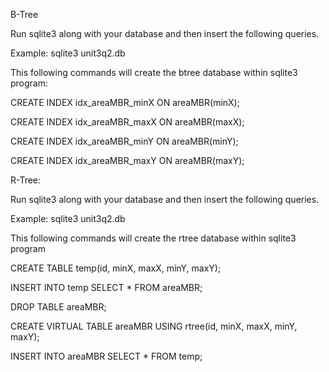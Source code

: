 B-Tree

Run sqlite3 along with your database and then insert the following queries. 

Example: sqlite3 unit3q2.db 

This following commands will create the btree database within sqlite3 program:


CREATE INDEX idx_areaMBR_minX ON areaMBR(minX);

CREATE INDEX idx_areaMBR_maxX ON areaMBR(maxX);

CREATE INDEX idx_areaMBR_minY ON areaMBR(minY);

CREATE INDEX idx_areaMBR_maxY ON areaMBR(maxY);


R-Tree:

Run sqlite3 along with your database and then insert the following queries. 

Example: sqlite3 unit3q2.db 

This following commands will create the rtree database within sqlite3 program


CREATE TABLE temp(id, minX, maxX, minY, maxY);

INSERT INTO temp SELECT * FROM areaMBR;

DROP TABLE areaMBR;

CREATE VIRTUAL TABLE areaMBR USING rtree(id, minX, maxX, minY, maxY);

INSERT INTO areaMBR SELECT * FROM temp;
